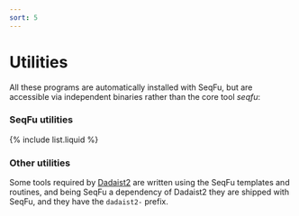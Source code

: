 ```yaml
---
sort: 5
---
```


# Utilities

All these programs are automatically installed with SeqFu, but are accessible via
independent binaries rather than the core tool _seqfu_:

### SeqFu utilities

{% include list.liquid %}

### Other utilities

Some tools required by [Dadaist2](https://github.com/quadram-institute-bioscience/dadaist2) are
written using the SeqFu templates and routines, and being SeqFu a dependency of Dadaist2 they
are shipped with SeqFu, and they have the `dadaist2-` prefix.
